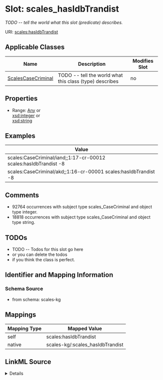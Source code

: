 

# Slot: scales_hasIdbTrandist


_TODO -- tell the world what this slot (predicate) describes._





URI: [scales:hasIdbTrandist](http://schemas.scales-okn.org/rdf/scales#hasIdbTrandist)



<!-- no inheritance hierarchy -->





## Applicable Classes

| Name | Description | Modifies Slot |
| --- | --- | --- |
| [ScalesCaseCriminal](../classes/ScalesCaseCriminal.md) | TODO -- tell the world what this class (type) describes |  no  |







## Properties

* Range: [Any](../classes/Any.md)&nbsp;or&nbsp;<br />[xsd:integer](http://www.w3.org/2001/XMLSchema#integer)&nbsp;or&nbsp;<br />[xsd:string](http://www.w3.org/2001/XMLSchema#string)






## Examples

| Value |
| --- |
| scales:CaseCriminal/iand;;1:17-cr-00012 scales:hasIdbTrandist -8 |
| scales:CaseCriminal/akd;;1:16-cr-00001 scales:hasIdbTrandist -8 |

## Comments

* 92764 occurrences with subject type scales_CaseCriminal and object type integer.
* 18818 occurrences with subject type scales_CaseCriminal and object type string.

## TODOs

* TODO -- Todos for this slot go here
* or you can delete the todos
* if you think the class is perfect.

## Identifier and Mapping Information







### Schema Source


* from schema: scales-kg




## Mappings

| Mapping Type | Mapped Value |
| ---  | ---  |
| self | scales:hasIdbTrandist |
| native | scales-kg/:scales_hasIdbTrandist |




## LinkML Source

<details>
```yaml
name: scales_hasIdbTrandist
description: TODO -- tell the world what this slot (predicate) describes.
todos:
- TODO -- Todos for this slot go here
- or you can delete the todos
- if you think the class is perfect.
comments:
- 92764 occurrences with subject type scales_CaseCriminal and object type integer.
- 18818 occurrences with subject type scales_CaseCriminal and object type string.
examples:
- value: scales:CaseCriminal/iand;;1:17-cr-00012 scales:hasIdbTrandist -8
- value: scales:CaseCriminal/akd;;1:16-cr-00001 scales:hasIdbTrandist -8
from_schema: scales-kg
rank: 1000
slot_uri: scales:hasIdbTrandist
alias: scales_hasIdbTrandist
domain_of:
- scales_CaseCriminal
range: Any
any_of:
- range: integer
- range: string

```
</details>